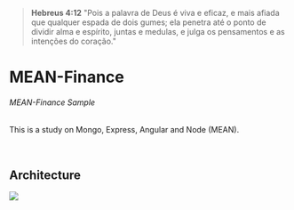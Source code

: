 ﻿> **Hebreus 4:12** "Pois a palavra de Deus é viva e eficaz, e mais afiada que qualquer espada de dois gumes; ela penetra até o ponto de dividir alma e espírito, juntas e medulas, e julga os pensamentos e as intenções do coração."

# MEAN-Finance
###### MEAN-Finance Sample

This is a study on Mongo, Express, Angular and Node (MEAN).

<br>

## Architecture
![](https://udemy-images.udemy.com/course/240x135/1013310_91c6_5.jpg)